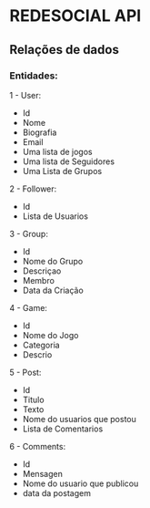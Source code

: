 # REDESOCIAL API

## Relações de dados

### Entidades:

1 - User:
* Id
* Nome
* Biografia
* Email
* Uma lista de jogos
* Uma lista de Seguidores
* Uma Lista de Grupos

2 - Follower:
* Id
* Lista de Usuarios

3 - Group:
* Id
* Nome do Grupo
* Descriçao
* Membro
* Data da Criação

4 - Game:
* Id
* Nome do Jogo
* Categoria
* Descrio

5 - Post:
* Id
* Titulo
* Texto
* Nome do usuarios que postou
* Lista de Comentarios

6 - Comments:
* Id
* Mensagen
* Nome do usuario que publicou
* data da postagem